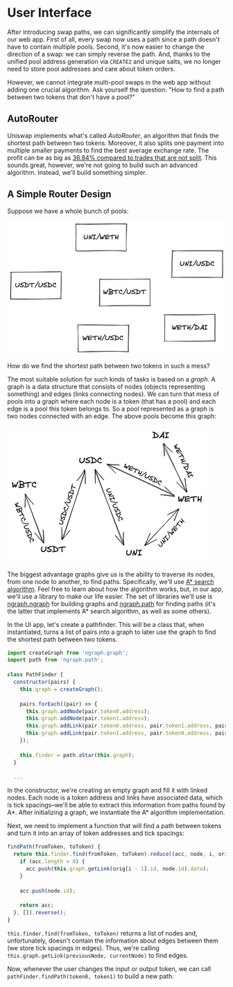 # User Interface

After introducing swap paths, we can significantly simplify the internals of our web app. First of all, every swap now uses a path since a path doesn't have to contain multiple pools. Second, it's now easier to change the direction of a swap: we can simply reverse the path. And, thanks to the unified pool address generation via `CREATE2` and unique salts, we no longer need to store pool addresses and care about token orders.

However, we cannot integrate multi-pool swaps in the web app without adding one crucial algorithm. Ask yourself the question: "How to find a path between two tokens that don't have a pool?"

## AutoRouter

Uniswap implements what's called *AutoRouter*, an algorithm that finds the shortest path between two tokens. Moreover, it also splits one payment into multiple smaller payments to find the best average exchange rate. The profit can be as big as [36.84% compared to trades that are not split](https://uniswap.org/blog/auto-router-v2). This sounds great, however, we're not going to build such an advanced algorithm. Instead, we'll build something simpler.

## A Simple Router Design

Suppose we have a whole bunch of pools:

![Scattered pools](images/pools_scattered.png)

How do we find the shortest path between two tokens in such a mess?

The most suitable solution for such kinds of tasks is based on a *graph*. A graph is a data structure that consists of nodes (objects representing something) and edges (links connecting nodes). We can turn that mess of pools into a graph where each node is a token (that has a pool) and each edge is a pool this token belongs to. So a pool represented as a graph is two nodes connected with an edge. The above pools become this graph:

![Pools graph](images/pools_graph.png)

The biggest advantage graphs give us is the ability to traverse its nodes, from one node to another, to find paths. Specifically, we'll use [A* search algorithm](https://en.wikipedia.org/wiki/A*_search_algorithm). Feel free to learn about how the algorithm works, but, in our app, we'll use a library to make our life easier. The set of libraries we'll use is [ngraph.ngraph](https://github.com/anvaka/ngraph.graph) for building graphs and [ngraph.path](https://github.com/anvaka/ngraph.path) for finding paths (it's the latter that implements A* search algorithm, as well as some others).

In the UI app, let's create a pathfinder. This will be a class that, when instantiated, turns a list of pairs into a graph to later use the graph to find the shortest path between two tokens.
```javascript
import createGraph from 'ngraph.graph';
import path from 'ngraph.path';

class PathFinder {
  constructor(pairs) {
    this.graph = createGraph();

    pairs.forEach((pair) => {
      this.graph.addNode(pair.token0.address);
      this.graph.addNode(pair.token1.address);
      this.graph.addLink(pair.token0.address, pair.token1.address, pair.tickSpacing);
      this.graph.addLink(pair.token1.address, pair.token0.address, pair.tickSpacing);
    });

    this.finder = path.aStar(this.graph);
  }

  ...
```

In the constructor, we're creating an empty graph and fill it with linked nodes. Each node is a token address and links have associated data, which is tick spacings–we'll be able to extract this information from paths found by A*. After initializing a graph, we instantiate the A* algorithm implementation.

Next, we need to implement a function that will find a path between tokens and turn it into an array of token addresses and tick spacings:

```javascript
findPath(fromToken, toToken) {
  return this.finder.find(fromToken, toToken).reduce((acc, node, i, orig) => {
    if (acc.length > 0) {
      acc.push(this.graph.getLink(orig[i - 1].id, node.id).data);
    }

    acc.push(node.id);

    return acc;
  }, []).reverse();
}
```

`this.finder.find(fromToken, toToken)` returns a list of nodes and, unfortunately, doesn't contain the information about edges between them (we store tick spacings in edges). Thus, we're calling `this.graph.getLink(previousNode, currentNode)` to find edges.

Now, whenever the user changes the input or output token, we can call `pathFinder.findPath(token0, token1)` to build a new path.